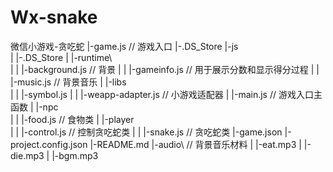 # Wx-snake
微信小游戏-贪吃蛇
    |-game.js                                         // 游戏入口
    |-.DS_Store
    |-js\
    |    |-.DS_Store
    |    |-runtime\                                   
    |    |    |-background.js                         // 背景
    |    |    |-gameinfo.js                           // 用于展示分数和显示得分过程
    |    |    |-music.js                              // 背景音乐
    |    |-libs\
    |    |    |-symbol.js
    |    |    |-weapp-adapter.js                      // 小游戏适配器
    |    |-main.js                                    // 游戏入口主函数
    |    |-npc\
    |    |    |-food.js                               // 食物类
    |    |-player\
    |    |    |-control.js                            // 控制贪吃蛇类
    |    |    |-snake.js                              // 贪吃蛇类
    |-game.json
    |-project.config.json
    |-README.md
    |-audio\                                          // 背景音乐材料
    |    |-eat.mp3
    |    |-die.mp3
    |    |-bgm.mp3
